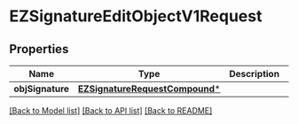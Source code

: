 # EZSignatureEditObjectV1Request

## Properties
Name | Type | Description | Notes
------------ | ------------- | ------------- | -------------
**objSignature** | [**EZSignatureRequestCompound***](EZSignatureRequestCompound.md) |  | 

[[Back to Model list]](../README.md#documentation-for-models) [[Back to API list]](../README.md#documentation-for-api-endpoints) [[Back to README]](../README.md)


